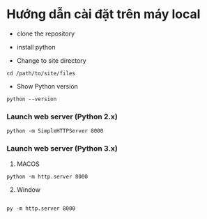 # Hướng dẫn cài đặt trên máy local

- clone the repository 

- install python

- Change to site directory
```
cd /path/to/site/files
```

- Show Python version
```
python --version
```

### Launch web server (Python 2.x)
```
python -m SimpleHTTPServer 8000
```

### Launch web server (Python 3.x)
1. MACOS
``` 
python -m http.server 8000
```
2. Window
```

py -m http.server 8000
```